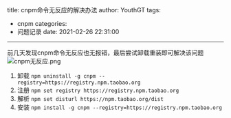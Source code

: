 title: cnpm命令无反应的解决办法
author: YouthGT
tags:
  - cnpm
categories:
  - 问题记录
date: 2021-02-26 22:31:00
---
前几天发现cnpm命令无反应也无报错，最后尝试卸载重装即可解决该问题<!--more-->![cnpm无反应.png](https://s3.ax1x.com/2021/02/26/6SkDqf.png)

1. 卸载 `npm uninstall -g cnpm --registry=https://registry.npm.taobao.org`
2. 注册 `npm set registry https://registry.npm.taobao.org`
3. 解析 `npm set disturl https://npm.taobao.org/dist`
4. 安装 `npm install -g cnpm --registry=https://registry.npm.taobao.org`